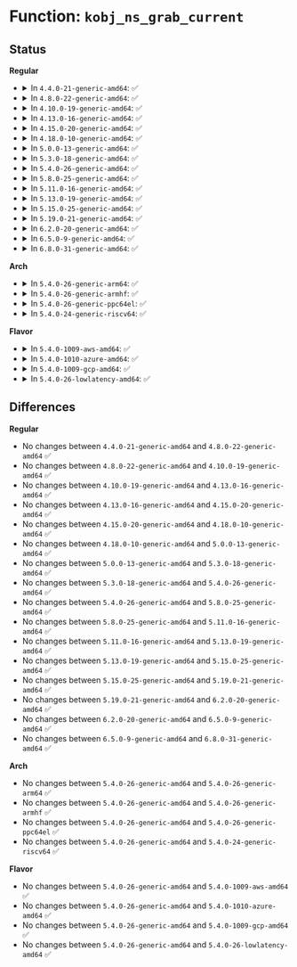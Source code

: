 # Function: <code>kobj_ns_grab_current</code>

## Status
<b>Regular</b>
<ul>
<li>
<details>
<summary>In <code>4.4.0-21-generic-amd64</code>: ✅</summary>

```c
void * kobj_ns_grab_current(enum kobj_ns_type type)
```

```json
{
  "name": "kobj_ns_grab_current",
  "collision_type": "Unique Global",
  "inline_type": "No",
  "funcs": [
    {
      "addr": 18446744071582959440,
      "name": "kobj_ns_grab_current",
      "external": true,
      "loc": "lib/kobject.c:1026",
      "file": "lib/kobject.c",
      "inline": "seen, unknown",
      "caller_inline": [],
      "caller_func": [
        "fs/sysfs/mount.c:sysfs_mount"
      ]
    }
  ],
  "symbols": [
    {
      "addr": 18446744071582959440,
      "name": "kobj_ns_grab_current",
      "section": ".text",
      "bind": "STB_GLOBAL",
      "size": 64
    }
  ]
}
```
</details>
</li>
<li>
<details>
<summary>In <code>4.8.0-22-generic-amd64</code>: ✅</summary>

```c
void * kobj_ns_grab_current(enum kobj_ns_type type)
```

```json
{
  "name": "kobj_ns_grab_current",
  "collision_type": "Unique Global",
  "inline_type": "No",
  "funcs": [
    {
      "addr": 18446744071583246864,
      "name": "kobj_ns_grab_current",
      "external": true,
      "loc": "lib/kobject.c:1027",
      "file": "lib/kobject.c",
      "inline": "seen, unknown",
      "caller_inline": [],
      "caller_func": [
        "fs/sysfs/mount.c:sysfs_mount"
      ]
    }
  ],
  "symbols": [
    {
      "addr": 18446744071583246864,
      "name": "kobj_ns_grab_current",
      "section": ".text",
      "bind": "STB_GLOBAL",
      "size": 64
    }
  ]
}
```
</details>
</li>
<li>
<details>
<summary>In <code>4.10.0-19-generic-amd64</code>: ✅</summary>

```c
void * kobj_ns_grab_current(enum kobj_ns_type type)
```

```json
{
  "name": "kobj_ns_grab_current",
  "collision_type": "Unique Global",
  "inline_type": "No",
  "funcs": [
    {
      "addr": 18446744071583362176,
      "name": "kobj_ns_grab_current",
      "external": true,
      "loc": "lib/kobject.c:1027",
      "file": "lib/kobject.c",
      "inline": "seen, unknown",
      "caller_inline": [],
      "caller_func": [
        "fs/sysfs/mount.c:sysfs_mount"
      ]
    }
  ],
  "symbols": [
    {
      "addr": 18446744071583362176,
      "name": "kobj_ns_grab_current",
      "section": ".text",
      "bind": "STB_GLOBAL",
      "size": 64
    }
  ]
}
```
</details>
</li>
<li>
<details>
<summary>In <code>4.13.0-16-generic-amd64</code>: ✅</summary>

```c
void * kobj_ns_grab_current(enum kobj_ns_type type)
```

```json
{
  "name": "kobj_ns_grab_current",
  "collision_type": "Unique Global",
  "inline_type": "No",
  "funcs": [
    {
      "addr": 18446744071588212384,
      "name": "kobj_ns_grab_current",
      "external": true,
      "loc": "lib/kobject.c:1030",
      "file": "lib/kobject.c",
      "inline": "seen, unknown",
      "caller_inline": [],
      "caller_func": [
        "fs/sysfs/mount.c:sysfs_mount"
      ]
    }
  ],
  "symbols": [
    {
      "addr": 18446744071588212384,
      "name": "kobj_ns_grab_current",
      "section": ".text",
      "bind": "STB_GLOBAL",
      "size": 66
    }
  ]
}
```
</details>
</li>
<li>
<details>
<summary>In <code>4.15.0-20-generic-amd64</code>: ✅</summary>

```c
void * kobj_ns_grab_current(enum kobj_ns_type type)
```

```json
{
  "name": "kobj_ns_grab_current",
  "collision_type": "Unique Global",
  "inline_type": "No",
  "funcs": [
    {
      "addr": 18446744071588761952,
      "name": "kobj_ns_grab_current",
      "external": true,
      "loc": "lib/kobject.c:1030",
      "file": "lib/kobject.c",
      "inline": "seen, unknown",
      "caller_inline": [],
      "caller_func": [
        "fs/sysfs/mount.c:sysfs_mount"
      ]
    }
  ],
  "symbols": [
    {
      "addr": 18446744071588761952,
      "name": "kobj_ns_grab_current",
      "section": ".text",
      "bind": "STB_GLOBAL",
      "size": 72
    }
  ]
}
```
</details>
</li>
<li>
<details>
<summary>In <code>4.18.0-10-generic-amd64</code>: ✅</summary>

```c
void * kobj_ns_grab_current(enum kobj_ns_type type)
```

```json
{
  "name": "kobj_ns_grab_current",
  "collision_type": "Unique Global",
  "inline_type": "No",
  "funcs": [
    {
      "addr": 18446744071589136384,
      "name": "kobj_ns_grab_current",
      "external": true,
      "loc": "lib/kobject.c:1050",
      "file": "lib/kobject.c",
      "inline": "seen, unknown",
      "caller_inline": [],
      "caller_func": [
        "fs/sysfs/mount.c:sysfs_mount"
      ]
    }
  ],
  "symbols": [
    {
      "addr": 18446744071589136384,
      "name": "kobj_ns_grab_current",
      "section": ".text",
      "bind": "STB_GLOBAL",
      "size": 70
    }
  ]
}
```
</details>
</li>
<li>
<details>
<summary>In <code>5.0.0-13-generic-amd64</code>: ✅</summary>

```c
void * kobj_ns_grab_current(enum kobj_ns_type type)
```

```json
{
  "name": "kobj_ns_grab_current",
  "collision_type": "Unique Global",
  "inline_type": "No",
  "funcs": [
    {
      "addr": 18446744071589371152,
      "name": "kobj_ns_grab_current",
      "external": true,
      "loc": "lib/kobject.c:1050",
      "file": "lib/kobject.c",
      "inline": "seen, unknown",
      "caller_inline": [],
      "caller_func": [
        "fs/sysfs/mount.c:sysfs_mount"
      ]
    }
  ],
  "symbols": [
    {
      "addr": 18446744071589371152,
      "name": "kobj_ns_grab_current",
      "section": ".text",
      "bind": "STB_GLOBAL",
      "size": 70
    }
  ]
}
```
</details>
</li>
<li>
<details>
<summary>In <code>5.3.0-18-generic-amd64</code>: ✅</summary>

```c
void * kobj_ns_grab_current(enum kobj_ns_type type)
```

```json
{
  "name": "kobj_ns_grab_current",
  "collision_type": "Unique Global",
  "inline_type": "No",
  "funcs": [
    {
      "addr": 18446744071589827968,
      "name": "kobj_ns_grab_current",
      "external": true,
      "loc": "lib/kobject.c:1081",
      "file": "lib/kobject.c",
      "inline": "seen, unknown",
      "caller_inline": [],
      "caller_func": [
        "fs/sysfs/mount.c:sysfs_init_fs_context"
      ]
    }
  ],
  "symbols": [
    {
      "addr": 18446744071589827968,
      "name": "kobj_ns_grab_current",
      "section": ".text",
      "bind": "STB_GLOBAL",
      "size": 71
    }
  ]
}
```
</details>
</li>
<li>
<details>
<summary>In <code>5.4.0-26-generic-amd64</code>: ✅</summary>

```c
void * kobj_ns_grab_current(enum kobj_ns_type type)
```

```json
{
  "name": "kobj_ns_grab_current",
  "collision_type": "Unique Global",
  "inline_type": "No",
  "funcs": [
    {
      "addr": 18446744071590054112,
      "name": "kobj_ns_grab_current",
      "external": true,
      "loc": "lib/kobject.c:1081",
      "file": "lib/kobject.c",
      "inline": "seen, unknown",
      "caller_inline": [],
      "caller_func": [
        "fs/sysfs/mount.c:sysfs_init_fs_context"
      ]
    }
  ],
  "symbols": [
    {
      "addr": 18446744071590054112,
      "name": "kobj_ns_grab_current",
      "section": ".text",
      "bind": "STB_GLOBAL",
      "size": 71
    }
  ]
}
```
</details>
</li>
<li>
<details>
<summary>In <code>5.8.0-25-generic-amd64</code>: ✅</summary>

```c
void * kobj_ns_grab_current(enum kobj_ns_type type)
```

```json
{
  "name": "kobj_ns_grab_current",
  "collision_type": "Unique Global",
  "inline_type": "No",
  "funcs": [
    {
      "addr": 18446744071585049408,
      "name": "kobj_ns_grab_current",
      "external": true,
      "loc": "lib/kobject.c:1098",
      "file": "lib/kobject.c",
      "inline": "seen, unknown",
      "caller_inline": [],
      "caller_func": [
        "fs/sysfs/mount.c:sysfs_init_fs_context"
      ]
    }
  ],
  "symbols": [
    {
      "addr": 18446744071585049408,
      "name": "kobj_ns_grab_current",
      "section": ".text",
      "bind": "STB_GLOBAL",
      "size": 74
    }
  ]
}
```
</details>
</li>
<li>
<details>
<summary>In <code>5.11.0-16-generic-amd64</code>: ✅</summary>

```c
void * kobj_ns_grab_current(enum kobj_ns_type type)
```

```json
{
  "name": "kobj_ns_grab_current",
  "collision_type": "Unique Global",
  "inline_type": "No",
  "funcs": [
    {
      "addr": 18446744071585199200,
      "name": "kobj_ns_grab_current",
      "external": true,
      "loc": "lib/kobject.c:1095",
      "file": "lib/kobject.c",
      "inline": "seen, unknown",
      "caller_inline": [],
      "caller_func": [
        "fs/sysfs/mount.c:sysfs_init_fs_context"
      ]
    }
  ],
  "symbols": [
    {
      "addr": 18446744071585199200,
      "name": "kobj_ns_grab_current",
      "section": ".text",
      "bind": "STB_GLOBAL",
      "size": 74
    }
  ]
}
```
</details>
</li>
<li>
<details>
<summary>In <code>5.13.0-19-generic-amd64</code>: ✅</summary>

```c
void * kobj_ns_grab_current(enum kobj_ns_type type)
```

```json
{
  "name": "kobj_ns_grab_current",
  "collision_type": "Unique Global",
  "inline_type": "No",
  "funcs": [
    {
      "addr": 18446744071585082272,
      "name": "kobj_ns_grab_current",
      "external": true,
      "loc": "lib/kobject.c:1095",
      "file": "lib/kobject.c",
      "inline": "seen, unknown",
      "caller_inline": [],
      "caller_func": [
        "fs/sysfs/mount.c:sysfs_init_fs_context"
      ]
    }
  ],
  "symbols": [
    {
      "addr": 18446744071585082272,
      "name": "kobj_ns_grab_current",
      "section": ".text",
      "bind": "STB_GLOBAL",
      "size": 74
    }
  ]
}
```
</details>
</li>
<li>
<details>
<summary>In <code>5.15.0-25-generic-amd64</code>: ✅</summary>

```c
void * kobj_ns_grab_current(enum kobj_ns_type type)
```

```json
{
  "name": "kobj_ns_grab_current",
  "collision_type": "Unique Global",
  "inline_type": "No",
  "funcs": [
    {
      "addr": 18446744071585529216,
      "name": "kobj_ns_grab_current",
      "external": true,
      "loc": "lib/kobject.c:1095",
      "file": "lib/kobject.c",
      "inline": "seen, unknown",
      "caller_inline": [],
      "caller_func": [
        "fs/sysfs/mount.c:sysfs_init_fs_context"
      ]
    }
  ],
  "symbols": [
    {
      "addr": 18446744071585529216,
      "name": "kobj_ns_grab_current",
      "section": ".text",
      "bind": "STB_GLOBAL",
      "size": 74
    }
  ]
}
```
</details>
</li>
<li>
<details>
<summary>In <code>5.19.0-21-generic-amd64</code>: ✅</summary>

```c
void * kobj_ns_grab_current(enum kobj_ns_type type)
```

```json
{
  "name": "kobj_ns_grab_current",
  "collision_type": "Unique Global",
  "inline_type": "No",
  "funcs": [
    {
      "addr": 18446744071586681984,
      "name": "kobj_ns_grab_current",
      "external": true,
      "loc": "lib/kobject.c:1063",
      "file": "lib/kobject.c",
      "inline": "seen, unknown",
      "caller_inline": [],
      "caller_func": [
        "fs/sysfs/mount.c:sysfs_init_fs_context"
      ]
    }
  ],
  "symbols": [
    {
      "addr": 18446744071586681984,
      "name": "kobj_ns_grab_current",
      "section": ".text",
      "bind": "STB_GLOBAL",
      "size": 80
    }
  ]
}
```
</details>
</li>
<li>
<details>
<summary>In <code>6.2.0-20-generic-amd64</code>: ✅</summary>

```c
void * kobj_ns_grab_current(enum kobj_ns_type type)
```

```json
{
  "name": "kobj_ns_grab_current",
  "collision_type": "Unique Global",
  "inline_type": "No",
  "funcs": [
    {
      "addr": 18446744071595762512,
      "name": "kobj_ns_grab_current",
      "external": true,
      "loc": "lib/kobject.c:1078",
      "file": "lib/kobject.c",
      "inline": "seen, unknown",
      "caller_inline": [],
      "caller_func": [
        "fs/sysfs/mount.c:sysfs_init_fs_context"
      ]
    }
  ],
  "symbols": [
    {
      "addr": 18446744071595762512,
      "name": "kobj_ns_grab_current",
      "section": ".text",
      "bind": "STB_GLOBAL",
      "size": 80
    }
  ]
}
```
</details>
</li>
<li>
<details>
<summary>In <code>6.5.0-9-generic-amd64</code>: ✅</summary>

```c
void * kobj_ns_grab_current(enum kobj_ns_type type)
```

```json
{
  "name": "kobj_ns_grab_current",
  "collision_type": "Unique Global",
  "inline_type": "No",
  "funcs": [
    {
      "addr": 18446744071596286896,
      "name": "kobj_ns_grab_current",
      "external": true,
      "loc": "lib/kobject.c:1079",
      "file": "lib/kobject.c",
      "inline": "seen, unknown",
      "caller_inline": [],
      "caller_func": [
        "fs/sysfs/mount.c:sysfs_init_fs_context"
      ]
    }
  ],
  "symbols": [
    {
      "addr": 18446744071596286896,
      "name": "kobj_ns_grab_current",
      "section": ".text",
      "bind": "STB_GLOBAL",
      "size": 80
    }
  ]
}
```
</details>
</li>
<li>
<details>
<summary>In <code>6.8.0-31-generic-amd64</code>: ✅</summary>

```c
void * kobj_ns_grab_current(enum kobj_ns_type type)
```

```json
{
  "name": "kobj_ns_grab_current",
  "collision_type": "Unique Global",
  "inline_type": "No",
  "funcs": [
    {
      "addr": 18446744071597171760,
      "name": "kobj_ns_grab_current",
      "external": true,
      "loc": "lib/kobject.c:1086",
      "file": "lib/kobject.c",
      "inline": "seen, unknown",
      "caller_inline": [],
      "caller_func": [
        "fs/sysfs/mount.c:sysfs_init_fs_context"
      ]
    }
  ],
  "symbols": [
    {
      "addr": 18446744071597171760,
      "name": "kobj_ns_grab_current",
      "section": ".text",
      "bind": "STB_GLOBAL",
      "size": 80
    }
  ]
}
```
</details>
</li>
</ul>
<b>Arch</b>
<ul>
<li>
<details>
<summary>In <code>5.4.0-26-generic-arm64</code>: ✅</summary>

```c
void * kobj_ns_grab_current(enum kobj_ns_type type)
```

```json
{
  "name": "kobj_ns_grab_current",
  "collision_type": "Unique Global",
  "inline_type": "No",
  "funcs": [
    {
      "addr": 18446603336503830520,
      "name": "kobj_ns_grab_current",
      "external": true,
      "loc": "lib/kobject.c:1081",
      "file": "lib/kobject.c",
      "inline": "seen, unknown",
      "caller_inline": [],
      "caller_func": [
        "fs/sysfs/mount.c:sysfs_init_fs_context"
      ]
    }
  ],
  "symbols": [
    {
      "addr": 18446603336503830520,
      "name": "kobj_ns_grab_current",
      "section": ".text",
      "bind": "STB_GLOBAL",
      "size": 152
    }
  ]
}
```
</details>
</li>
<li>
<details>
<summary>In <code>5.4.0-26-generic-armhf</code>: ✅</summary>

```c
void * kobj_ns_grab_current(enum kobj_ns_type type)
```

```json
{
  "name": "kobj_ns_grab_current",
  "collision_type": "Unique Global",
  "inline_type": "No",
  "funcs": [
    {
      "addr": 3236449620,
      "name": "kobj_ns_grab_current",
      "external": true,
      "loc": "lib/kobject.c:1081",
      "file": "lib/kobject.c",
      "inline": "seen, unknown",
      "caller_inline": [],
      "caller_func": [
        "fs/sysfs/mount.c:sysfs_init_fs_context"
      ]
    }
  ],
  "symbols": [
    {
      "addr": 3236449620,
      "name": "kobj_ns_grab_current",
      "section": ".text",
      "bind": "STB_GLOBAL",
      "size": 92
    }
  ]
}
```
</details>
</li>
<li>
<details>
<summary>In <code>5.4.0-26-generic-ppc64el</code>: ✅</summary>

```c
void * kobj_ns_grab_current(enum kobj_ns_type type)
```

```json
{
  "name": "kobj_ns_grab_current",
  "collision_type": "Unique Global",
  "inline_type": "No",
  "funcs": [
    {
      "addr": 13835058055297679568,
      "name": "kobj_ns_grab_current",
      "external": true,
      "loc": "lib/kobject.c:1081",
      "file": "lib/kobject.c",
      "inline": "seen, unknown",
      "caller_inline": [],
      "caller_func": [
        "fs/sysfs/mount.c:sysfs_init_fs_context"
      ]
    }
  ],
  "symbols": [
    {
      "addr": 13835058055297679568,
      "name": "kobj_ns_grab_current",
      "section": ".text",
      "bind": "STB_GLOBAL",
      "size": 220
    }
  ]
}
```
</details>
</li>
<li>
<details>
<summary>In <code>5.4.0-24-generic-riscv64</code>: ✅</summary>

```c
void * kobj_ns_grab_current(enum kobj_ns_type type)
```

```json
{
  "name": "kobj_ns_grab_current",
  "collision_type": "Unique Global",
  "inline_type": "No",
  "funcs": [
    {
      "addr": 18446743936279723524,
      "name": "kobj_ns_grab_current",
      "external": true,
      "loc": "lib/kobject.c:1081",
      "file": "lib/kobject.c",
      "inline": "seen, unknown",
      "caller_inline": [],
      "caller_func": [
        "fs/sysfs/mount.c:sysfs_init_fs_context"
      ]
    }
  ],
  "symbols": [
    {
      "addr": 18446743936279723524,
      "name": "kobj_ns_grab_current",
      "section": ".text",
      "bind": "STB_GLOBAL",
      "size": 128
    }
  ]
}
```
</details>
</li>
</ul>
<b>Flavor</b>
<ul>
<li>
<details>
<summary>In <code>5.4.0-1009-aws-amd64</code>: ✅</summary>

```c
void * kobj_ns_grab_current(enum kobj_ns_type type)
```

```json
{
  "name": "kobj_ns_grab_current",
  "collision_type": "Unique Global",
  "inline_type": "No",
  "funcs": [
    {
      "addr": 18446744071589656368,
      "name": "kobj_ns_grab_current",
      "external": true,
      "loc": "lib/kobject.c:1081",
      "file": "lib/kobject.c",
      "inline": "seen, unknown",
      "caller_inline": [],
      "caller_func": [
        "fs/sysfs/mount.c:sysfs_init_fs_context"
      ]
    }
  ],
  "symbols": [
    {
      "addr": 18446744071589656368,
      "name": "kobj_ns_grab_current",
      "section": ".text",
      "bind": "STB_GLOBAL",
      "size": 71
    }
  ]
}
```
</details>
</li>
<li>
<details>
<summary>In <code>5.4.0-1010-azure-amd64</code>: ✅</summary>

```c
void * kobj_ns_grab_current(enum kobj_ns_type type)
```

```json
{
  "name": "kobj_ns_grab_current",
  "collision_type": "Unique Global",
  "inline_type": "No",
  "funcs": [
    {
      "addr": 18446744071589382192,
      "name": "kobj_ns_grab_current",
      "external": true,
      "loc": "lib/kobject.c:1081",
      "file": "lib/kobject.c",
      "inline": "seen, unknown",
      "caller_inline": [],
      "caller_func": [
        "fs/sysfs/mount.c:sysfs_init_fs_context"
      ]
    }
  ],
  "symbols": [
    {
      "addr": 18446744071589382192,
      "name": "kobj_ns_grab_current",
      "section": ".text",
      "bind": "STB_GLOBAL",
      "size": 71
    }
  ]
}
```
</details>
</li>
<li>
<details>
<summary>In <code>5.4.0-1009-gcp-amd64</code>: ✅</summary>

```c
void * kobj_ns_grab_current(enum kobj_ns_type type)
```

```json
{
  "name": "kobj_ns_grab_current",
  "collision_type": "Unique Global",
  "inline_type": "No",
  "funcs": [
    {
      "addr": 18446744071590099744,
      "name": "kobj_ns_grab_current",
      "external": true,
      "loc": "lib/kobject.c:1081",
      "file": "lib/kobject.c",
      "inline": "seen, unknown",
      "caller_inline": [],
      "caller_func": [
        "fs/sysfs/mount.c:sysfs_init_fs_context"
      ]
    }
  ],
  "symbols": [
    {
      "addr": 18446744071590099744,
      "name": "kobj_ns_grab_current",
      "section": ".text",
      "bind": "STB_GLOBAL",
      "size": 71
    }
  ]
}
```
</details>
</li>
<li>
<details>
<summary>In <code>5.4.0-26-lowlatency-amd64</code>: ✅</summary>

```c
void * kobj_ns_grab_current(enum kobj_ns_type type)
```

```json
{
  "name": "kobj_ns_grab_current",
  "collision_type": "Unique Global",
  "inline_type": "No",
  "funcs": [
    {
      "addr": 18446744071590149648,
      "name": "kobj_ns_grab_current",
      "external": true,
      "loc": "lib/kobject.c:1081",
      "file": "lib/kobject.c",
      "inline": "seen, unknown",
      "caller_inline": [],
      "caller_func": [
        "fs/sysfs/mount.c:sysfs_init_fs_context"
      ]
    }
  ],
  "symbols": [
    {
      "addr": 18446744071590149648,
      "name": "kobj_ns_grab_current",
      "section": ".text",
      "bind": "STB_GLOBAL",
      "size": 74
    }
  ]
}
```
</details>
</li>
</ul>

## Differences
<b>Regular</b>
<ul>
<li>
No changes between <code>4.4.0-21-generic-amd64</code> and <code>4.8.0-22-generic-amd64</code> ✅
</li>
<li>
No changes between <code>4.8.0-22-generic-amd64</code> and <code>4.10.0-19-generic-amd64</code> ✅
</li>
<li>
No changes between <code>4.10.0-19-generic-amd64</code> and <code>4.13.0-16-generic-amd64</code> ✅
</li>
<li>
No changes between <code>4.13.0-16-generic-amd64</code> and <code>4.15.0-20-generic-amd64</code> ✅
</li>
<li>
No changes between <code>4.15.0-20-generic-amd64</code> and <code>4.18.0-10-generic-amd64</code> ✅
</li>
<li>
No changes between <code>4.18.0-10-generic-amd64</code> and <code>5.0.0-13-generic-amd64</code> ✅
</li>
<li>
No changes between <code>5.0.0-13-generic-amd64</code> and <code>5.3.0-18-generic-amd64</code> ✅
</li>
<li>
No changes between <code>5.3.0-18-generic-amd64</code> and <code>5.4.0-26-generic-amd64</code> ✅
</li>
<li>
No changes between <code>5.4.0-26-generic-amd64</code> and <code>5.8.0-25-generic-amd64</code> ✅
</li>
<li>
No changes between <code>5.8.0-25-generic-amd64</code> and <code>5.11.0-16-generic-amd64</code> ✅
</li>
<li>
No changes between <code>5.11.0-16-generic-amd64</code> and <code>5.13.0-19-generic-amd64</code> ✅
</li>
<li>
No changes between <code>5.13.0-19-generic-amd64</code> and <code>5.15.0-25-generic-amd64</code> ✅
</li>
<li>
No changes between <code>5.15.0-25-generic-amd64</code> and <code>5.19.0-21-generic-amd64</code> ✅
</li>
<li>
No changes between <code>5.19.0-21-generic-amd64</code> and <code>6.2.0-20-generic-amd64</code> ✅
</li>
<li>
No changes between <code>6.2.0-20-generic-amd64</code> and <code>6.5.0-9-generic-amd64</code> ✅
</li>
<li>
No changes between <code>6.5.0-9-generic-amd64</code> and <code>6.8.0-31-generic-amd64</code> ✅
</li>
</ul>
<b>Arch</b>
<ul>
<li>
No changes between <code>5.4.0-26-generic-amd64</code> and <code>5.4.0-26-generic-arm64</code> ✅
</li>
<li>
No changes between <code>5.4.0-26-generic-amd64</code> and <code>5.4.0-26-generic-armhf</code> ✅
</li>
<li>
No changes between <code>5.4.0-26-generic-amd64</code> and <code>5.4.0-26-generic-ppc64el</code> ✅
</li>
<li>
No changes between <code>5.4.0-26-generic-amd64</code> and <code>5.4.0-24-generic-riscv64</code> ✅
</li>
</ul>
<b>Flavor</b>
<ul>
<li>
No changes between <code>5.4.0-26-generic-amd64</code> and <code>5.4.0-1009-aws-amd64</code> ✅
</li>
<li>
No changes between <code>5.4.0-26-generic-amd64</code> and <code>5.4.0-1010-azure-amd64</code> ✅
</li>
<li>
No changes between <code>5.4.0-26-generic-amd64</code> and <code>5.4.0-1009-gcp-amd64</code> ✅
</li>
<li>
No changes between <code>5.4.0-26-generic-amd64</code> and <code>5.4.0-26-lowlatency-amd64</code> ✅
</li>
</ul>
